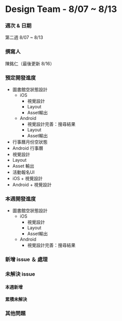 # Design Team - 8/07 ~ 8/13

### 週次 & 日期

第二週 8/07 ~ 8/13

### 撰寫人

陳銘仁（最後更新 8/16）

### 預定開發進度
+ 圖書館空狀態設計
  + iOS 
    + 視覺設計 
    + Layout
    + Asset輸出
  + Android
    + 視覺設計完善：搜尋結果
    + Layout
    + Asset輸出
+  行事曆月份空狀態
+  Android 行事曆
  +  視覺設計
  +  Layout
  +  Asset 輸出
+  活動報名UI
  +  iOS
    +  視覺設計
  +  Android
    +  視覺設計

### 本週開發進度
+ 圖書館空狀態設計
  + iOS 
    + 視覺設計 
    + Layout
    + Asset輸出
  + Android
    + 視覺設計完善：搜尋結果

### 新增 issue ＆ 處理

### 未解決 issue

#### 本週新增

#### 累積未解決


### 其他問題


